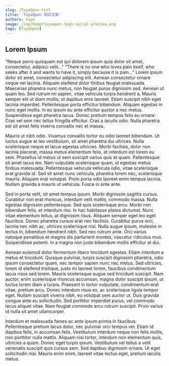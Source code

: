 ```yaml
---
slug: /TuyaOpen-test
title: 'TuyaOpen 測試文章'
authors: tuya
image: /img/home/tuyaopen-logo-social-preview.png
tags: [TuyaOpen]
---
```


## Lorem Ipsum

"Neque porro quisquam est qui dolorem ipsum quia dolor sit amet, consectetur, adipisci velit..." "There is no one who loves pain itself, who seeks after it and wants to have it, simply because it is pain..." Lorem ipsum dolor sit amet, consectetur adipiscing elit. Aenean consectetur ornare neque vel lacinia. Aliquam eleifend dolor finibus feugiat malesuada. Maecenas pharetra nunc metus, non feugiat purus dignissim sed. Aenean ut quam leo. Sed rutrum mi sapien, vitae vehicula turpis hendrerit a. Mauris semper elit ut diam mollis, ut dapibus eros laoreet. Etiam suscipit nibh eget lacinia imperdiet. Pellentesque porta efficitur bibendum. Aliquam egestas in nunc eget mollis. In eu ipsum eu ante efficitur auctor a nec metus. Suspendisse eget pharetra lacus. Donec pretium tempus felis eu ornare. Cras vel sem nec tellus fringilla efficitur. Cras a iaculis odio. Nulla pharetra est sit amet felis viverra convallis nec et massa.

Mauris ut nibh odio. Vivamus convallis tortor eu odio laoreet bibendum. Ut luctus augue et leo vestibulum, sit amet pharetra dui ultrices. Nulla scelerisque neque et lacus egestas ultricies. Morbi facilisis, dolor non lacinia placerat, massa metus elementum felis, et interdum est lorem eu sem. Phasellus id metus ut sem suscipit varius quis et quam. Pellentesque sit amet lacus leo. Nam vulputate scelerisque quam, id egestas metus finibus malesuada. Pellentesque vehicula vehicula odio, vitae scelerisque erat gravida id. Sed sit amet nunc vehicula, pharetra lorem nec, scelerisque mauris. Aliquam erat volutpat. Proin porta odio laoreet enim tempus lacinia. Nullam gravida a mauris ut vehicula. Fusce in ante ante.

Sed in porta velit, sit amet tempus ipsum. Morbi dignissim sagittis cursus. Curabitur non erat rhoncus, interdum velit mattis, commodo massa. Nulla egestas dignissim pellentesque. Sed quis scelerisque arcu. Morbi non bibendum felis, et interdum nisi. In hac habitasse platea dictumst. Nunc vitae elementum tellus, at dignissim risus. Aliquam semper eget leo eget faucibus. Donec pharetra cursus erat nec facilisis. Curabitur purus orci, lacinia nec nibh ac, ultrices scelerisque nisi. Nulla augue ipsum, molestie in lectus in, bibendum hendrerit nibh. Sed nec rutrum ante. Orci varius natoque penatibus et magnis dis parturient montes, nascetur ridiculus mus. Suspendisse potenti. In a magna non justo bibendum mollis efficitur at dui.

Aenean euismod dolor fermentum libero tincidunt egestas. Etiam interdum a metus et tincidunt. Quisque pulvinar, turpis suscipit dignissim pharetra, odio ipsum consectetur quam, nec tempor sapien nunc nec metus. Sed ultricies, lorem id eleifend tristique, justo mi laoreet lorem, faucibus condimentum lacus risus sed lorem. Mauris scelerisque augue sed tincidunt suscipit. Nam auctor, enim scelerisque rhoncus accumsan, magna dolor suscipit ipsum, ut luctus lorem diam a turpis. Praesent in tortor vulputate, condimentum erat vitae, pretium arcu. Donec interdum risus ex, ac scelerisque ligula tempor eget. Nullam suscipit viverra nibh, eu volutpat sem auctor ut. Duis gravida congue ante eu sollicitudin. Sed porttitor imperdiet purus, vel commodo lacus aliquet vitae. Nam feugiat commodo arcu rutrum suscipit. Proin varius id nulla sit amet ullamcorper.

Interdum et malesuada fames ac ante ipsum primis in faucibus. Pellentesque pretium lacus dolor, nec pulvinar orci tempus vel. Etiam id dapibus felis, in accumsan felis. Vestibulum interdum neque non felis mollis, non porttitor nulla mattis. Aliquam nisi tortor, interdum non elementum quis, ultricies a quam. Donec eget turpis ipsum. Vestibulum vel tellus a velit venenatis suscipit quis cursus sem. Sed dapibus dignissim ornare. Ut eget sollicitudin nisi. Mauris enim enim, laoreet vitae lectus eget, pretium iaculis metus.
